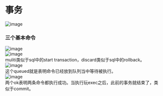 # 事务
![image](https://user-images.githubusercontent.com/96570699/192137565-a1948959-356e-4d5d-a685-24003d21374b.png)  


### 三个基本命令
![image](https://user-images.githubusercontent.com/96570699/192137656-97d7eaab-bf30-4543-993e-1e65df0bca13.png)  
![image](https://user-images.githubusercontent.com/96570699/192137727-5e63e239-346b-4475-8d01-b5092cc5be0f.png)  
muliti类似于sql中的start transaction，discard类似于sql中的rollback。    
![image](https://user-images.githubusercontent.com/96570699/192137790-764232e3-77c0-404a-86c5-c01547836e97.png)  
这个queued就是表明命令已经放到队列当中等待被执行。  
![image](https://user-images.githubusercontent.com/96570699/192138018-cc4ee67e-3e16-4756-a95f-1bd57321caf7.png)  
两个ok表明两条命令都执行成功。当执行玩exec之后，此前的事务就结束了，类似于commit。    
